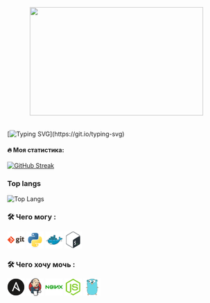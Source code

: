<div align="center">
	<img src="https://media.giphy.com/media/077i6AULCXc0FKTj9s/giphy.gif" width="400" height="250"/>
</div>
<div  align="center">
	<img src="https://komarev.com/ghpvc/?username=SoT10&style=plastic&color=red&label=Посмотрели+мой+Git" alt=""/>
</div>

[![Typing SVG](https://readme-typing-svg.demolab.com?font=Fira+Code&pause=1000&color=8F9B6DE9&background=FFFFFF00&width=435&lines=%D0%A0%D0%B0%D0%B4+%D0%B2%D1%81%D0%B5%D1%85+%D0%BF%D1%80%D0%B8%D0%B2%D0%B5%D1%82%D1%81%D1%82%D0%B2%D0%BE%D0%B2%D0%B0%D1%82%D1%8C!)](https://git.io/typing-svg)

#### <div align=left> :fire: Моя статистика:
[![GitHub Streak](http://github-readme-streak-stats.herokuapp.com?user=SoT10&theme=dark&hide_border=true&locale=ru&date_format=j%20M%5B%20Y%5D)](https://git.io/streak-stats) 

### Top langs
![Top Langs](https://github-readme-stats.vercel.app/api/top-langs/?username=SoT10&hide=TeX&layout=compact)    

### <div align="left">  :hammer_and_wrench: Чего могу : </div>

<div align="left" >
    <img src="https://github.com/devicons/devicon/blob/master/icons/git/git-original-wordmark.svg" title="Git" **alt="Git" width="40" height="40"/>
    <img src="https://github.com/devicons/devicon/blob/master/icons/python/python-original.svg" title="Python" **alt="Python" width="40" height="40"/>
    <img src="https://github.com/devicons/devicon/blob/master/icons/docker/docker-original.svg" title="Docker" **alt="Docker" width="40" height="40"/>
    <img src="https://github.com/devicons/devicon/blob/master/icons/bash/bash-original.svg" title="Bash" **alt="Bash" width="40" height="40"/>
</div>

### <div align="left">  :hammer_and_wrench: Чего хочу мочь :</div>

<div align="left">
    <img src="https://github.com/devicons/devicon/blob/master/icons/ansible/ansible-original.svg" title="ansible" **alt="ansible" width="40" height="40"/>
    <img src="https://github.com/devicons/devicon/blob/master/icons/jenkins/jenkins-original.svg" title="jenkins" **alt="jenkins" width="40" height="40"/>
    <img src="https://github.com/devicons/devicon/blob/master/icons/nginx/nginx-original.svg" title="nginx" **alt="nginx" width="40" height="40"/>
    <img src="https://github.com/devicons/devicon/blob/master/icons/nodejs/nodejs-original.svg" title="nodejs" **alt="nodejs" width="40" height="40"/> 
    <img src="https://github.com/devicons/devicon/blob/master/icons/go/go-original.svg" title="Go" **alt="Go" width="40" height="40"/>
</div>
